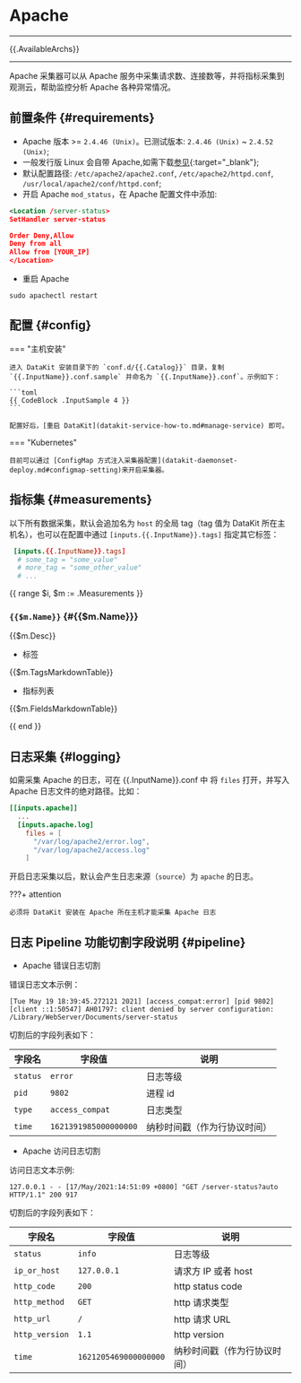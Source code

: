 
# Apache
---

{{.AvailableArchs}}

---

Apache 采集器可以从 Apache 服务中采集请求数、连接数等，并将指标采集到观测云，帮助监控分析 Apache 各种异常情况。

## 前置条件 {#requirements}

- Apache 版本 >= `2.4.46 (Unix)`。已测试版本: `2.4.46 (Unix)` ~ `2.4.52 (Unix)`;
- 一般发行版 Linux 会自带 Apache,如需下载[参见](https://httpd.apache.org/download.cgi){:target="_blank"};
- 默认配置路径: `/etc/apache2/apache2.conf`, `/etc/apache2/httpd.conf`, `/usr/local/apache2/conf/httpd.conf`;
- 开启 Apache `mod_status`，在 Apache 配置文件中添加:

```xml
<Location /server-status>
SetHandler server-status

Order Deny,Allow
Deny from all
Allow from [YOUR_IP]
</Location>
```

- 重启 Apache

```shell
sudo apachectl restart
```

## 配置 {#config}

<!-- markdownlint-disable MD046 -->
=== "主机安装"

    进入 DataKit 安装目录下的 `conf.d/{{.Catalog}}` 目录，复制 `{{.InputName}}.conf.sample` 并命名为 `{{.InputName}}.conf`。示例如下：
    
    ```toml
    {{ CodeBlock .InputSample 4 }}
    ```

    配置好后，[重启 DataKit](datakit-service-how-to.md#manage-service) 即可。

=== "Kubernetes"

    目前可以通过 [ConfigMap 方式注入采集器配置](datakit-daemonset-deploy.md#configmap-setting)来开启采集器。
<!-- markdownlint-enable -->

## 指标集 {#measurements}

以下所有数据采集，默认会追加名为 `host` 的全局 tag（tag 值为 DataKit 所在主机名），也可以在配置中通过 `[inputs.{{.InputName}}.tags]` 指定其它标签：

``` toml
 [inputs.{{.InputName}}.tags]
  # some_tag = "some_value"
  # more_tag = "some_other_value"
  # ...
```

{{ range $i, $m := .Measurements }}

### `{{$m.Name}}` {#{{$m.Name}}}

{{$m.Desc}}

- 标签

{{$m.TagsMarkdownTable}}

- 指标列表

{{$m.FieldsMarkdownTable}}

{{ end }}

## 日志采集 {#logging}

如需采集 Apache 的日志，可在 {{.InputName}}.conf 中 将 `files` 打开，并写入 Apache 日志文件的绝对路径。比如：

```toml
[[inputs.apache]]
  ...
  [inputs.apache.log]
    files = [
      "/var/log/apache2/error.log",
      "/var/log/apache2/access.log"
    ]
```

开启日志采集以后，默认会产生日志来源（`source`）为 `apache` 的日志。

<!-- markdownlint-disable MD046 -->
???+ attention

    必须将 DataKit 安装在 Apache 所在主机才能采集 Apache 日志
<!-- markdownlint-enable -->

## 日志 Pipeline 功能切割字段说明 {#pipeline}

- Apache 错误日志切割

错误日志文本示例：

``` log
[Tue May 19 18:39:45.272121 2021] [access_compat:error] [pid 9802] [client ::1:50547] AH01797: client denied by server configuration: /Library/WebServer/Documents/server-status
```

切割后的字段列表如下：

| 字段名   | 字段值                | 说明                         |
| ---      | ---                   | ---                          |
| `status` | `error`               | 日志等级                     |
| `pid`    | `9802`                | 进程 id                      |
| `type`   | `access_compat`       | 日志类型                     |
| `time`   | `1621391985000000000` | 纳秒时间戳（作为行协议时间） |

- Apache 访问日志切割

访问日志文本示例:

``` log
127.0.0.1 - - [17/May/2021:14:51:09 +0800] "GET /server-status?auto HTTP/1.1" 200 917
```

切割后的字段列表如下：

| 字段名         | 字段值                | 说明                         |
| ---            | ---                   | ---                          |
| `status`       | `info`                | 日志等级                     |
| `ip_or_host`   | `127.0.0.1`           | 请求方 IP 或者 host          |
| `http_code`    | `200`                 | http status code             |
| `http_method`  | `GET`                 | http 请求类型                |
| `http_url`     | `/`                   | http 请求 URL                |
| `http_version` | `1.1`                 | http version                 |
| `time`         | `1621205469000000000` | 纳秒时间戳（作为行协议时间） |
